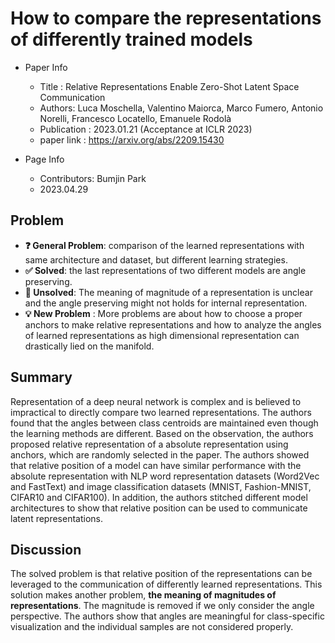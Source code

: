 # How to compare the representations of differently trained models

* Paper Info 
    * Title : Relative Representations Enable Zero-Shot Latent Space Communication   
    * Authors: Luca Moschella, Valentino Maiorca, Marco Fumero, Antonio Norelli, Francesco Locatello, Emanuele Rodolà
    * Publication : 2023.01.21 (Acceptance at ICLR 2023)
    * paper link : https://arxiv.org/abs/2209.15430

* Page Info 
    * Contributors: Bumjin Park
    * 2023.04.29  

## Problem 

* **❓ General Problem**: comparison of the learned representations with same architecture and dataset, but different learning strategies.
* **✅ Solved**: the last representations of two different models are angle preserving. 
* **🤔 Unsolved**: The meaning of magnitude of a representation is unclear and the angle preserving might not holds for internal representation.
* **💡 New Problem** : More problems are about how to choose a proper anchors to make relative representations and how to analyze the angles of learned representations as high dimensional representation can drastically lied on the manifold.  

## Summary 

Representation of a deep neural network is complex and is believed to impractical to directly compare two learned representations. The authors found that the angles between class centroids are maintained even though the learning methods are different. Based on the observation, the authors proposed relative representation of a absolute representation using anchors, which are randomly selected in the paper. The authors showed that relative position of a model can have similar performance with the absolute representation with NLP word representation datasets (Word2Vec and FastText) and image classification datasets (MNIST, Fashion-MNIST, CIFAR10 and CIFAR100). In addition, the authors stitched different model architectures to show that relative position can be used to communicate latent representations. 


## Discussion

The solved problem is that relative position of the representations can be leveraged to the communication of differently learned representations. This solution makes another problem, **the meaning of magnitudes of representations**.  The magnitude is removed if we only consider the angle perspective. The authors show that angles are meaningful for class-specific visualization and the individual samples are not considered properly. 
